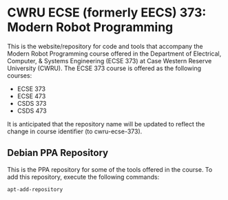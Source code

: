 # CWRU ECSE (formerly EECS) 373: Modern Robot Programming

This is the website/repository for code and tools that accompany the Modern Robot Programming course offered in the Department of Electrical, Computer, & Systems Engineering (ECSE 373) at Case Western Reserve University (CWRU).  The ECSE 373 course is offered as the following courses:

- ECSE 373
- ECSE 473
- CSDS 373
- CSDS 473

It is anticipated that the repository name will be updated to reflect the change in course identifier (to cwru-ecse-373).

## Debian PPA Repository

This is the PPA repository for some of the tools offered in the course.  To add this repository, execute the following commands:

``` bash
apt-add-repository 
```
